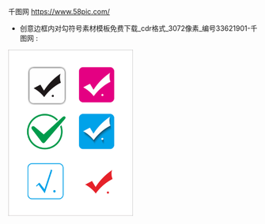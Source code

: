 千图网
https://www.58pic.com/

- 创意边框内对勾符号素材模板免费下载_cdr格式_3072像素_编号33621901-千图网 :

<p><a href="https://www.58pic.com/newpic/33621901.html" title="创意边框内对勾符号素材模板免费下载_cdr格式_3072像素_编号33621901-千图网"><img src="https://github.com/taoste/Hello-World/blob/master/images/58pic.com/%E9%A2%84%E8%A7%88%E5%9B%BE_%E5%8D%83%E5%9B%BE%E7%BD%91_%E7%BC%96%E5%8F%B733621901.png?raw=true" height="50%" width="50%"/> </p> 

